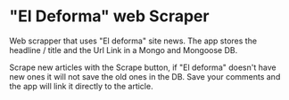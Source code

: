 # "El Deforma" web Scraper

Web scrapper that uses "El deforma" site news. The app stores the headline / title and the Url Link in a Mongo and Mongoose DB.

Scrape new articles with the Scrape button, if "El deforma" doesn't have new ones it will not save the old ones in the DB. Save your comments and the app will link it directly to the article.
